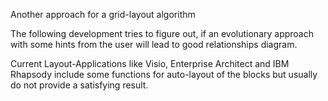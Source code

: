 Another approach for a grid-layout algorithm

The following development tries to figure out, if an evolutionary approach with some hints from the user will lead to good relationships diagram.

Current Layout-Applications like Visio, Enterprise Architect and IBM Rhapsody include some functions for auto-layout of the blocks but usually do not provide a satisfying result.
